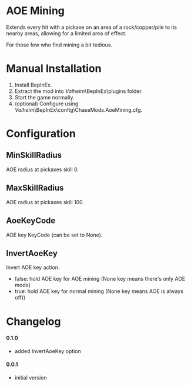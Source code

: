 # AOE Mining

Extends every hit with a pickaxe on an area of a rock/copper/pile to its nearby areas, allowing for a limited area of effect.

For those few who find mining a bit tedious.



# Manual Installation

1. Install BepInEx.
2. Extract the mod into _Valheim_\BepInEx\plugins folder.
3. Start the game normally.
4. (optional) Configure using _Valheim_\BepInEx\config\ChaseMods.AoeMining.cfg.



# Configuration

## MinSkillRadius

AOE radius at pickaxes skill 0.

## MaxSkillRadius

AOE radius at pickaxes skill 100.

## AoeKeyCode

AOE key KeyCode (can be set to None).

## InvertAoeKey

Invert AOE key action.
- false: hold AOE key for AOE mining (None key means there's only AOE mode)
- true: hold AOE key for normal mining (None key means AOE is always off))



# Changelog

#### 0.1.0
- added InvertAoeKey option

#### 0.0.1
- initial version
